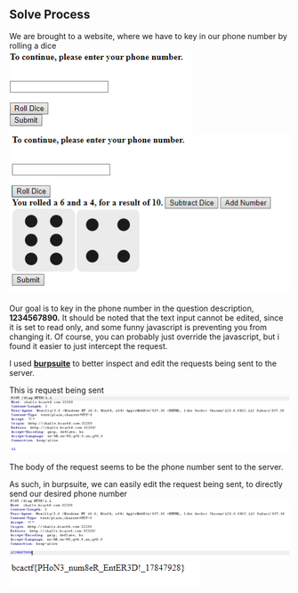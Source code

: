 ## Solve Process
We are brought to a website, where we have to key in our phone number by rolling a dice  
![image13](/static/writeups/photos/image13.png)  
![image14](/static/writeups/photos/image14.png)

Our goal is to key in the phone number in the question description, **1234567890\.** It should be noted that the text input cannot be edited, since it is set to read only, and some funny javascript is preventing you from changing it. Of course, you can probably just override the javascript, but i found it easier to just intercept the request.

I used [**burpsuite**](https://portswigger.net/burp/communitydownload) to better inspect and edit the requests being sent to the server.

This is request being sent  
![image15](/static/writeups/photos/image15.png)

The body of the request seems to be the phone number sent to the server.

As such, in burpsuite, we can easily edit the request being sent, to directly send our desired phone number  
![image16](/static/writeups/photos/image16.png)  
![image17](/static/writeups/photos/image17.png)
